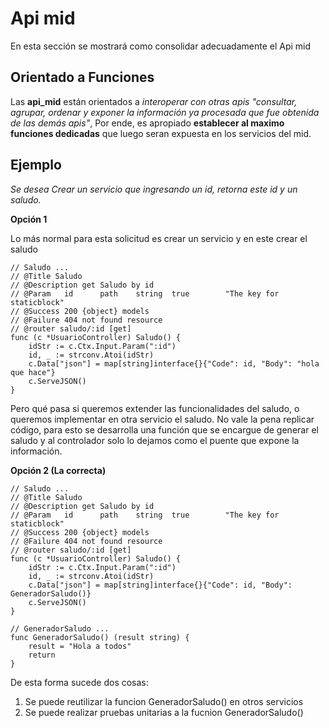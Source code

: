 # Api mid
En esta sección se mostrará como consolidar adecuadamente el Api mid

## Orientado a Funciones
Las **api_mid** están orientados a *interoperar con otras apis "consultar, agrupar, ordenar y exponer la información ya procesada que fue obtenida de las demás apis"*, Por ende, es apropiado **establecer al maximo funciones dedicadas** que luego seran expuesta en los servicios del mid.

## Ejemplo

*Se desea Crear un servicio que ingresando un id, retorna este id y un saludo.*

**Opción 1**

Lo más normal para esta solicitud es crear un servicio y en este crear el saludo

```golang
// Saludo ...
// @Title Saludo
// @Description get Saludo by id
// @Param	id		path 	string	true		"The key for staticblock"
// @Success 200 {object} models
// @Failure 404 not found resource
// @router saludo/:id [get]
func (c *UsuarioController) Saludo() {
	idStr := c.Ctx.Input.Param(":id")
	id, _ := strconv.Atoi(idStr)
	c.Data["json"] = map[string]interface{}{"Code": id, "Body": "hola que hace"}
	c.ServeJSON()
}
```

Pero qué pasa si queremos extender las funcionalidades del saludo, o queremos implementar en otra servicio el saludo. No vale la pena replicar código, para esto se desarrolla una función que se encargue de generar el saludo y al controlador solo lo dejamos como el puente que expone la información.

**Opción 2 (La correcta)**
```golang
// Saludo ...
// @Title Saludo
// @Description get Saludo by id
// @Param	id		path 	string	true		"The key for staticblock"
// @Success 200 {object} models
// @Failure 404 not found resource
// @router saludo/:id [get]
func (c *UsuarioController) Saludo() {
	idStr := c.Ctx.Input.Param(":id")
	id, _ := strconv.Atoi(idStr)
	c.Data["json"] = map[string]interface{}{"Code": id, "Body": GeneradorSaludo()}
	c.ServeJSON()
}

// GeneradorSaludo ...
func GeneradorSaludo() (result string) {
	result = "Hola a todos"
	return
}
```

De esta forma sucede dos cosas:
1. Se puede reutilizar la funcion GeneradorSaludo() en otros servicios
2. Se puede realizar pruebas unitarias a la fucnion GeneradorSaludo()
